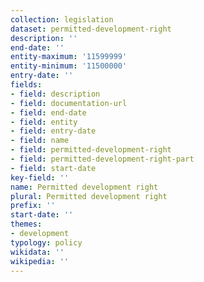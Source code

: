 ```yaml
---
collection: legislation
dataset: permitted-development-right
description: ''
end-date: ''
entity-maximum: '11599999'
entity-minimum: '11500000'
entry-date: ''
fields:
- field: description
- field: documentation-url
- field: end-date
- field: entity
- field: entry-date
- field: name
- field: permitted-development-right
- field: permitted-development-right-part
- field: start-date
key-field: ''
name: Permitted development right
plural: Permitted development right
prefix: ''
start-date: ''
themes:
- development
typology: policy
wikidata: ''
wikipedia: ''
---
```


